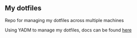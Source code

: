 ## My dotfiles

Repo for managing my dotfiles across multiple machines

Using YADM to manage my dotfiles, docs can be found [here](https://yadm.io/)
